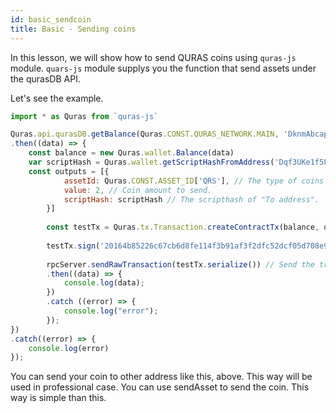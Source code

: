 ```yaml
---
id: basic_sendcoin
title: Basic - Sending coins
---
```


In this lesson, we will show how to send QURAS coins using `quras-js` module.
`quars-js` module supplys you the function that send assets under the qurasDB API.

Let's see the example.

```js
import * as Quras from `quras-js`

Quras.api.qurasDB.getBalance(Quras.CONST.QURAS_NETWORK.MAIN, 'DknmAbcap8RnUpkLQvbXTwTXqFJMjN4QPz') // Get the balance of from address.
.then((data) => {
    const balance = new Quras.wallet.Balance(data)
    var scriptHash = Quras.wallet.getScriptHashFromAddress('Dqf3UKe1f5FBWduGxHp8RMqP29dL6DgGS1'); // To address.
    const outputs = [{
            assetId: Quras.CONST.ASSET_ID['QRS'], // The type of coins that you want to send.
            value: 2, // Coin amount to send.
            scriptHash: scriptHash // The scripthash of "To address".
        }]
    
        const testTx = Quras.tx.Transaction.createContractTx(balance, outputs) // create a transaction.
    
        testTx.sign('20164b85226c67cb6d8fe114f3b91af3f2dfc52dcf05d708e9eca80c8d739481'); // Sign the transaction using private key
    
        rpcServer.sendRawTransaction(testTx.serialize()) // Send the transaction to RPC Server.
        .then((data) => {
            console.log(data);
        })
        .catch ((error) => {
            console.log("error");
        });
})
.catch((error) => {
    console.log(error)
});
```

You can send your coin to other address like this, above.
This way will be used in professional case.
You can use sendAsset to send the coin.
This way is simple than this.